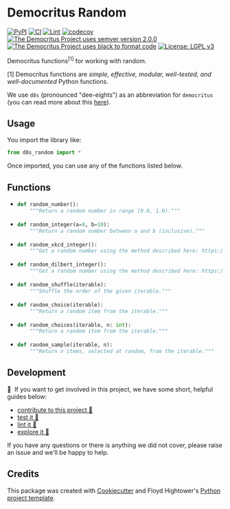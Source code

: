 # Democritus Random

[![PyPI](https://img.shields.io/pypi/v/d8s-random.svg)](https://pypi.python.org/pypi/d8s-random)
[![CI](https://github.com/democritus-project/d8s-random/workflows/CI/badge.svg)](https://github.com/democritus-project/d8s-random/actions)
[![Lint](https://github.com/democritus-project/d8s-random/workflows/Lint/badge.svg)](https://github.com/democritus-project/d8s-random/actions)
[![codecov](https://codecov.io/gh/democritus-project/d8s-random/branch/main/graph/badge.svg?token=V0WOIXRGMM)](https://codecov.io/gh/democritus-project/d8s-random)
[![The Democritus Project uses semver version 2.0.0](https://img.shields.io/badge/-semver%20v2.0.0-22bfda)](https://semver.org/spec/v2.0.0.html)
[![The Democritus Project uses black to format code](https://img.shields.io/badge/code%20style-black-000000.svg)](https://github.com/psf/black)
[![License: LGPL v3](https://img.shields.io/badge/License-LGPL%20v3-blue.svg)](https://choosealicense.com/licenses/lgpl-3.0/)

Democritus functions<sup>[1]</sup> for working with random.

[1] Democritus functions are <i>simple, effective, modular, well-tested, and well-documented</i> Python functions.

We use `d8s` (pronounced "dee-eights") as an abbreviation for `democritus` (you can read more about this [here](https://github.com/democritus-project/roadmap#what-is-d8s)).

## Usage

You import the library like:

```python
from d8s_random import *
```

Once imported, you can use any of the functions listed below.

## Functions

  - ```python
    def random_number():
        """Return a random number in range [0.0, 1.0)."""
    ```
  - ```python
    def random_integer(a=0, b=10):
        """Return a random number between a and b (inclusive)."""
    ```
  - ```python
    def random_xkcd_integer():
        """Get a random number using the method described here: https://xkcd.com/221/."""
    ```
  - ```python
    def random_dilbert_integer():
        """Get a random number using the method described here: https://dilbert.com/strip/2001-10-25c."""
    ```
  - ```python
    def random_shuffle(iterable):
        """Shuffle the order of the given iterable."""
    ```
  - ```python
    def random_choice(iterable):
        """Return a random item from the iterable."""
    ```
  - ```python
    def random_choices(iterable, n: int):
        """Return a random item from the iterable."""
    ```
  - ```python
    def random_sample(iterable, n):
        """Return n items, selected at random, from the iterable."""
    ```

## Development

👋 &nbsp;If you want to get involved in this project, we have some short, helpful guides below:

- [contribute to this project 🥇][contributing]
- [test it 🧪][local-dev]
- [lint it 🧹][local-dev]
- [explore it 🔭][local-dev]

If you have any questions or there is anything we did not cover, please raise an issue and we'll be happy to help.

## Credits

This package was created with [Cookiecutter](https://github.com/audreyr/cookiecutter) and Floyd Hightower's [Python project template](https://github.com/fhightower-templates/python-project-template).

[contributing]: https://github.com/democritus-project/.github/blob/main/CONTRIBUTING.md#contributing-a-pr-
[local-dev]: https://github.com/democritus-project/.github/blob/main/CONTRIBUTING.md#local-development-
